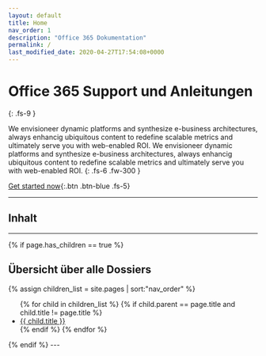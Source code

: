 ```yaml
---
layout: default
title: Home
nav_order: 1
description: "Office 365 Dokumentation"
permalink: /
last_modified_date: 2020-04-27T17:54:08+0000
---
```


# Office 365 Support und Anleitungen
{: .fs-9 }

We envisioneer dynamic platforms and synthesize e-business architectures, always enhancig ubiquitous content to redefine scalable metrics and ultimately serve you with web-enabled ROI. We envisioneer dynamic platforms and synthesize e-business architectures, always enhancig ubiquitous content to redefine scalable metrics and ultimately serve you with web-enabled ROI.
{: .fs-6 .fw-300 }

[Get started now](#getting-started){:.btn .btn-blue .fs-5}

---

## Inhalt

---
{% if page.has_children == true %}
## Übersicht über alle Dossiers
{% assign children_list = site.pages | sort:"nav_order" %}
<ul>
  {% for child in children_list %}
    {% if child.parent == page.title and child.title != page.title %}
    <li>
      <a href="{{ child.url | absolute_url }}">{{ child.title }}</a>
    </li>
    {% endif %}
  {% endfor %}
</ul>
{% endif %}
---

